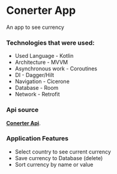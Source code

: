 # Conerter App

An app to see currency

### Technologies that were used:
- Used Language - Kotlin
- Architecture - MVVM
- Asynchronous work - Coroutines
- DI - Dagger/Hilt
- Navigation - Cicerone
- Database - Room
- Network - Retrofit

### Api source
**[Conerter Api](https://github.com/exchangeratesapi/exchangeratesapi)**.

### Application Features
- Select country to see current currency
- Save currency to Database (delete)
- Sort currency by name or value
